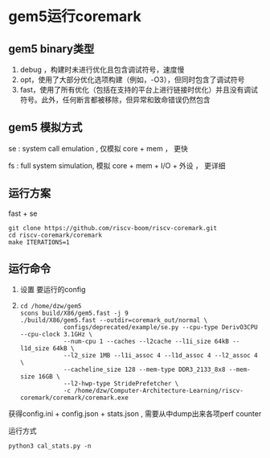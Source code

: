 # gem5运行coremark

## gem5 binary类型
1. debug ，构建时未进行优化且包含调试符号，速度慢
1. opt，使用了大部分优化选项构建（例如，-O3），但同时包含了调试符号
1. fast，使用了所有优化（包括在支持的平台上进行链接时优化）并且没有调试符号。此外，任何断言都被移除，但异常和致命错误仍然包含



## gem5 模拟方式

se : system call emulation , 仅模拟 core + mem ， 更快

fs : full system simulation, 模拟 core + mem + I/O + 外设 ， 更详细	

## 运行方案

fast + se 

```
git clone https://github.com/riscv-boom/riscv-coremark.git
cd riscv-coremark/coremark
make ITERATIONS=1
```

## 运行命令

1. 设置 要运行的config

2. ```
   cd /home/dzw/gem5
   scons build/X86/gem5.fast -j 9
   ./build/X86/gem5.fast --outdir=coremark_out/normal \
               configs/deprecated/example/se.py --cpu-type DerivO3CPU --cpu-clock 3.1GHz \
               --num-cpu 1 --caches --l2cache --l1i_size 64kB --l1d_size 64kB \
               --l2_size 1MB --l1i_assoc 4 --l1d_assoc 4 --l2_assoc 4 \
               --cacheline_size 128 --mem-type DDR3_2133_8x8 --mem-size 16GB \
               --l2-hwp-type StridePrefetcher \
               -c /home/dzw/Computer-Architecture-Learning/riscv-coremark/coremark/coremark.exe
   ```

获得config.ini + config.json + stats.json , 需要从中dump出来各项perf counter

运行方式
```
python3 cal_stats.py -n
```